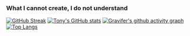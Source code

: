 ### What I cannot create, I do not understand

<!--
**tonyabracadabra/tonyabracadabra** is a ✨ _special_ ✨ repository because its `README.md` (this file) appears on your GitHub profile.

Here are some ideas to get you started:

- 🔭 I’m currently working on ...
- 🌱 I’m currently learning ...
- 👯 I’m looking to collaborate on ...
- 💬 Ask me about ...
- 📫 How to reach me: ...
- 😄 Pronouns: ...
- ⚡ Fun fact: ...
-->

[![GitHub Streak](https://github-readme-streak-stats.herokuapp.com/?user=tonyabracadabra)](https://github.com/DenverCoder1/github-readme-streak-stats)
[![Tony's GitHub stats](https://github-readme-stats.vercel.app/api?username=tonyabracadabra&count_private=true&bg_color=30,e96443,904e95&title_color=fff&text_color=fff)](https://github.com/anuraghazra/github-readme-stats)
[![Gravifer's github activity graph](https://activity-graph.herokuapp.com/graph?username=tonyabracadabra&bg_color=ffffff0a&color=3080ed&line=5094f0&point=4d72f2&hide_border=true)](https://github.com/ashutosh00710/github-readme-activity-graph)
[![Top Langs](https://github-readme-stats-beige-seven.vercel.app/api/top-langs/?username=tonyabracadabra&langs_count=5&layout=compact)](https://github.com/anuraghazra/github-readme-stats)
